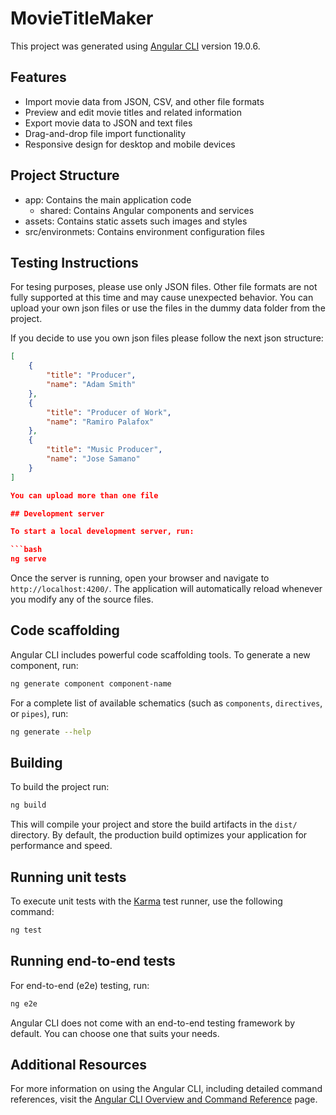 # MovieTitleMaker

This project was generated using [Angular CLI](https://github.com/angular/angular-cli) version 19.0.6.

## Features

- Import movie data from JSON, CSV, and other file formats
- Preview and edit movie titles and related information
- Export movie data to JSON and text files
- Drag-and-drop file import functionality
- Responsive design for desktop and mobile devices

## Project Structure

- app: Contains the main application code
    - shared: Contains Angular components and services
- assets: Contains static assets such images and styles
- src/environmets: Contains environment configuration files

## Testing Instructions

For tesing purposes, please use only JSON files. Other file formats are not fully supported at
this time and may cause unexpected behavior. You can upload your own json files or use the files in
the dummy data folder from the project.

If you decide to use you own json files please follow the next json structure:

```json
[
    {
        "title": "Producer",
        "name": "Adam Smith"
    },
    {
        "title": "Producer of Work",
        "name": "Ramiro Palafox"
    },
    {
        "title": "Music Producer",
        "name": "Jose Samano"
    }
]

You can upload more than one file

## Development server

To start a local development server, run:

```bash
ng serve
```

Once the server is running, open your browser and navigate to `http://localhost:4200/`. The application will automatically reload whenever you modify any of the source files.

## Code scaffolding

Angular CLI includes powerful code scaffolding tools. To generate a new component, run:

```bash
ng generate component component-name
```

For a complete list of available schematics (such as `components`, `directives`, or `pipes`), run:

```bash
ng generate --help
```

## Building

To build the project run:

```bash
ng build
```

This will compile your project and store the build artifacts in the `dist/` directory. By default, the production build optimizes your application for performance and speed.

## Running unit tests

To execute unit tests with the [Karma](https://karma-runner.github.io) test runner, use the following command:

```bash
ng test
```

## Running end-to-end tests

For end-to-end (e2e) testing, run:

```bash
ng e2e
```

Angular CLI does not come with an end-to-end testing framework by default. You can choose one that suits your needs.

## Additional Resources

For more information on using the Angular CLI, including detailed command references, visit the [Angular CLI Overview and Command Reference](https://angular.dev/tools/cli) page.
